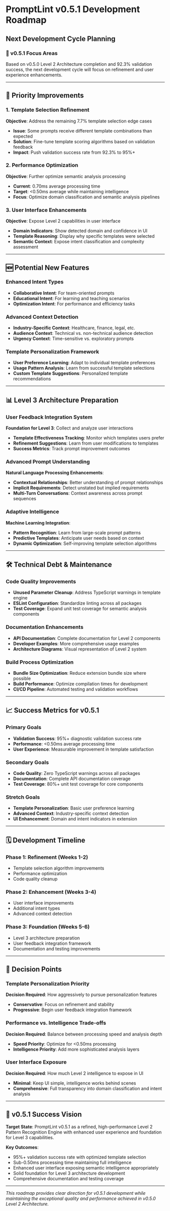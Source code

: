 # PromptLint v0.5.1 Development Roadmap

## Next Development Cycle Planning

### 🎯 v0.5.1 Focus Areas

Based on v0.5.0 Level 2 Architecture completion and 92.3% validation success, the next development cycle will focus on refinement and user experience enhancements.

---

## 🔧 Priority Improvements

### 1. Template Selection Refinement
**Objective**: Address the remaining 7.7% template selection edge cases
- **Issue**: Some prompts receive different template combinations than expected
- **Solution**: Fine-tune template scoring algorithms based on validation feedback
- **Impact**: Push validation success rate from 92.3% to 95%+

### 2. Performance Optimization
**Objective**: Further optimize semantic analysis processing
- **Current**: 0.70ms average processing time
- **Target**: <0.50ms average while maintaining intelligence
- **Focus**: Optimize domain classification and semantic analysis pipelines

### 3. User Interface Enhancements
**Objective**: Expose Level 2 capabilities in user interface
- **Domain Indicators**: Show detected domain and confidence in UI
- **Template Reasoning**: Display why specific templates were selected
- **Semantic Context**: Expose intent classification and complexity assessment

---

## 🆕 Potential New Features

### Enhanced Intent Types
- **Collaborative Intent**: For team-oriented prompts
- **Educational Intent**: For learning and teaching scenarios
- **Optimization Intent**: For performance and efficiency tasks

### Advanced Context Detection
- **Industry-Specific Context**: Healthcare, finance, legal, etc.
- **Audience Context**: Technical vs. non-technical audience detection
- **Urgency Context**: Time-sensitive vs. exploratory prompts

### Template Personalization Framework
- **User Preference Learning**: Adapt to individual template preferences
- **Usage Pattern Analysis**: Learn from successful template selections
- **Custom Template Suggestions**: Personalized template recommendations

---

## 📊 Level 3 Architecture Preparation

### User Feedback Integration System
**Foundation for Level 3**: Collect and analyze user interactions
- **Template Effectiveness Tracking**: Monitor which templates users prefer
- **Refinement Suggestions**: Learn from user modifications to templates
- **Success Metrics**: Track prompt improvement outcomes

### Advanced Prompt Understanding
**Natural Language Processing Enhancements**:
- **Contextual Relationships**: Better understanding of prompt relationships
- **Implicit Requirements**: Detect unstated but implied requirements
- **Multi-Turn Conversations**: Context awareness across prompt sequences

### Adaptive Intelligence
**Machine Learning Integration**:
- **Pattern Recognition**: Learn from large-scale prompt patterns
- **Predictive Templates**: Anticipate user needs based on context
- **Dynamic Optimization**: Self-improving template selection algorithms

---

## 🛠️ Technical Debt & Maintenance

### Code Quality Improvements
- **Unused Parameter Cleanup**: Address TypeScript warnings in template engine
- **ESLint Configuration**: Standardize linting across all packages
- **Test Coverage**: Expand unit test coverage for semantic analysis components

### Documentation Enhancements
- **API Documentation**: Complete documentation for Level 2 components
- **Developer Examples**: More comprehensive usage examples
- **Architecture Diagrams**: Visual representation of Level 2 system

### Build Process Optimization
- **Bundle Size Optimization**: Reduce extension bundle size where possible
- **Build Performance**: Optimize compilation times for development
- **CI/CD Pipeline**: Automated testing and validation workflows

---

## 📈 Success Metrics for v0.5.1

### Primary Goals
- **Validation Success**: 95%+ diagnostic validation success rate
- **Performance**: <0.50ms average processing time
- **User Experience**: Measurable improvement in template satisfaction

### Secondary Goals
- **Code Quality**: Zero TypeScript warnings across all packages
- **Documentation**: Complete API documentation coverage
- **Test Coverage**: 80%+ unit test coverage for core components

### Stretch Goals
- **Template Personalization**: Basic user preference learning
- **Advanced Context**: Industry-specific context detection
- **UI Enhancement**: Domain and intent indicators in extension

---

## 🗓️ Development Timeline

### Phase 1: Refinement (Weeks 1-2)
- Template selection algorithm improvements
- Performance optimization
- Code quality cleanup

### Phase 2: Enhancement (Weeks 3-4)
- User interface improvements
- Additional intent types
- Advanced context detection

### Phase 3: Foundation (Weeks 5-6)
- Level 3 architecture preparation
- User feedback integration framework
- Documentation and testing improvements

---

## 🎯 Decision Points

### Template Personalization Priority
**Decision Required**: How aggressively to pursue personalization features
- **Conservative**: Focus on refinement and stability
- **Progressive**: Begin user feedback integration framework

### Performance vs. Intelligence Trade-offs
**Decision Required**: Balance between processing speed and analysis depth
- **Speed Priority**: Optimize for <0.50ms processing
- **Intelligence Priority**: Add more sophisticated analysis layers

### User Interface Exposure
**Decision Required**: How much Level 2 intelligence to expose in UI
- **Minimal**: Keep UI simple, intelligence works behind scenes
- **Comprehensive**: Full transparency into domain classification and intent analysis

---

## 🚀 v0.5.1 Success Vision

**Target State**: PromptLint v0.5.1 as a refined, high-performance Level 2 Pattern Recognition Engine with enhanced user experience and foundation for Level 3 capabilities.

**Key Outcomes**:
- 95%+ validation success rate with optimized template selection
- Sub-0.50ms processing time maintaining full intelligence
- Enhanced user interface exposing semantic intelligence appropriately
- Solid foundation for Level 3 architecture development
- Comprehensive documentation and testing coverage

---

*This roadmap provides clear direction for v0.5.1 development while maintaining the exceptional quality and performance achieved in v0.5.0 Level 2 Architecture.*
